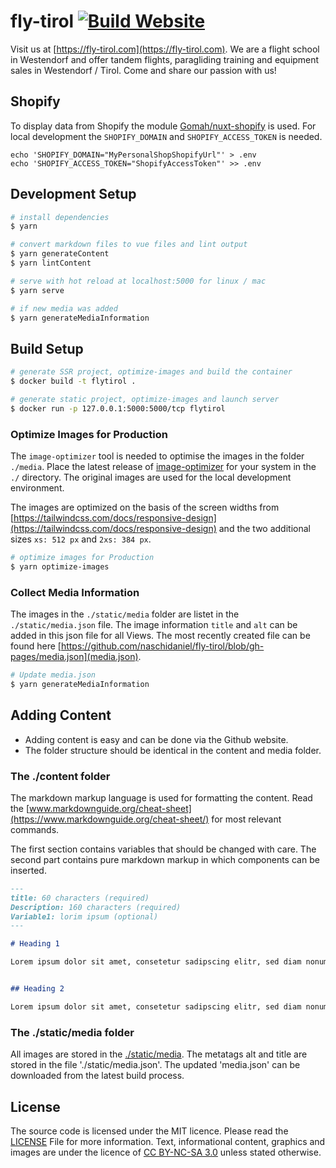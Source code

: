 # fly-tirol [![Build Website](https://github.com/naschidaniel/fly-tirol/actions/workflows/build.yml/badge.svg?branch=main)](https://github.com/naschidaniel/fly-tirol/actions/workflows/build.yml)

Visit us at [https://fly-tirol.com](https://fly-tirol.com).
We are a flight school in Westendorf and offer tandem flights, paragliding training and equipment sales in Westendorf / Tirol.
Come and share our passion with us!


## Shopify

To display data from Shopify the module [Gomah/nuxt-shopify](https://github.com/Gomah/nuxt-shopify) is used. For local development the `SHOPIFY_DOMAIN` and `SHOPIFY_ACCESS_TOKEN` is needed.

```
echo 'SHOPIFY_DOMAIN="MyPersonalShopShopifyUrl"' > .env
echo 'SHOPIFY_ACCESS_TOKEN="ShopifyAccessToken"' >> .env
```


## Development Setup

```bash
# install dependencies
$ yarn

# convert markdown files to vue files and lint output
$ yarn generateContent
$ yarn lintContent

# serve with hot reload at localhost:5000 for linux / mac
$ yarn serve

# if new media was added
$ yarn generateMediaInformation
```

## Build Setup

```bash
# generate SSR project, optimize-images and build the container
$ docker build -t flytirol . 

# generate static project, optimize-images and launch server
$ docker run -p 127.0.0.1:5000:5000/tcp flytirol
```

### Optimize Images for Production

The `image-optimizer` tool is needed to optimise the images in the folder `./media`. Place the latest release of [image-optimizer](https://github.com/naschidaniel/image-optimizer) for your system in the `./` directory. 
The original images are used for the local development environment. 

The images are optimized on the basis of the screen widths from [https://tailwindcss.com/docs/responsive-design](https://tailwindcss.com/docs/responsive-design) and the two additional sizes `xs: 512 px` and `2xs: 384 px`.

``` bash
# optimize images for Production
$ yarn optimize-images
```

### Collect Media Information

The images in the `./static/media` folder are listet in the `./static/media.json` file. The image information `title` and `alt` can be added in this json file for all Views. The most recently created file can be found here [https://github.com/naschidaniel/fly-tirol/blob/gh-pages/media.json](media.json).

``` bash
# Update media.json
$ yarn generateMediaInformation
```

## Adding Content

- Adding content is easy and can be done via the Github website.
- The folder structure should be identical in the content and media folder.
### The ./content folder

The markdown markup language is used for formatting the content. Read the [www.markdownguide.org/cheat-sheet](https://www.markdownguide.org/cheat-sheet/) for most relevant commands.

The first section contains variables that should be changed with care. The second part contains pure markdown markup in which components can be inserted.


```markdown
---
title: 60 characters (required)
Description: 160 characters (required)
Variable1: lorim ipsum (optional)
---

# Heading 1

Lorem ipsum dolor sit amet, consetetur sadipscing elitr, sed diam nonumy eirmod tempor invidunt ut labore et dolore magna aliquyam


## Heading 2

Lorem ipsum dolor sit amet, consetetur sadipscing elitr, sed diam nonumy eirmod tempor invidunt ut labore et dolore magna aliquyam
```


### The ./static/media folder

All images are stored in the [./static/media](./static/media). The metatags alt and title are stored in the file './static/media.json'. The updated 'media.json' can be downloaded from the latest build process.

## License
The source code is licensed under the MIT licence. Please read the [LICENSE](LICENSE.md) File for more information.
Text, informational content, graphics and images are under the licence of [CC BY-NC-SA 3.0](https://creativecommons.org/licenses/by-nc-sa/3.0/) unless stated otherwise.
